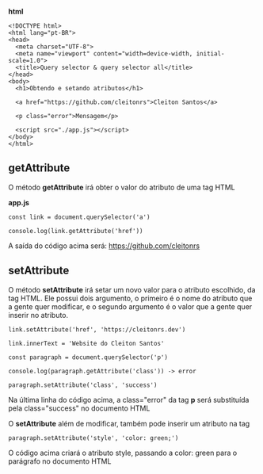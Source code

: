 **html**
~~~
<!DOCTYPE html>
<html lang="pt-BR">
<head>
  <meta charset="UTF-8">
  <meta name="viewport" content="width=device-width, initial-scale=1.0">
  <title>Query selector & query selector all</title>
</head>
<body>
  <h1>Obtendo e setando atributos</h1>

  <a href="https://github.com/cleitonrs">Cleiton Santos</a>

  <p class="error">Mensagem</p>

  <script src="./app.js"></script>
</body>
</html>
~~~

## getAttribute

O método **getAttribute** irá obter o valor do atributo de uma tag HTML

**app.js**

~~~
const link = document.querySelector('a')

console.log(link.getAttribute('href'))
~~~

A saída do código acima será: https://github.com/cleitonrs

## setAttribute

O método **setAttribute** irá setar um novo valor para o atributo escolhido, da tag HTML.
Ele possui dois argumento, o primeiro é o nome do atributo que a gente quer modificar, e o segundo argumento é o valor que a gente quer inserir no atributo.

~~~
link.setAttribute('href', 'https://cleitonrs.dev')

link.innerText = 'Website do Cleiton Santos'

const paragraph = document.querySelector('p')

console.log(paragraph.getAttribute('class')) -> error

paragraph.setAttribute('class', 'success')
~~~

Na última linha do código acima, a class="error" da tag **p** será substituída pela class="success" no documento HTML

O **setAttribute** além de modificar, também pode inserir um atributo na tag

~~~
paragraph.setAttribute('style', 'color: green;')
~~~

O código acima criará o atributo style, passando a color: green para o parágrafo no documento HTML


